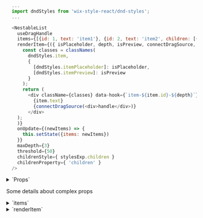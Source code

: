 ```js
  ...
  import dndStyles from 'wix-style-react/dnd-styles';
  ...

  <NestableList
    useDragHandle
    items={[{id: 1, text: 'item1'}, {id: 2, text: 'item2', children: [{id: 3, text: 'item3'}]}]}
    renderItem={({ isPlaceholder, depth, isPreview, connectDragSource, item }) => (
      const classes = classNames(
        dndStyles.item,
        {
          [dndStyles.itemPlaceholder]: isPlaceholder,
          [dndStyles.itemPreview]: isPreview
        }
      );
      return (
        <div className={classes} data-hook={`item-${item.id}-${depth}`}>
          {item.text}
          {connectDragSource(<div>handle</div>)}
        </div>
    );
    )}
    onUpdate={(newItems) => {
      this.setState({items: newItems})
    }}
    maxDepth={3}
    threshold={50}
    childrenStyle={ stylesExp.children }
    childrenProperty={ 'children' }
  />
```

<details>
  <summary>`Props`</summary>
  | propName         | propType | defaultValue | isRequired | description |
  | ---              | ---      | ---          | ---        | ---         |
  | items            | array    | -            | true       | array of items, each item should have an id. |
  | renderItem       | func     | -            | true       | render function which will be used to render item block inside of nestable list |
  | useDragHandle    | bool     | -            | -          | use true to receive connectDragSource in renderItem and has the functionality to connect a handle with dnd drag functionality|
  | maxDepth         | number   | Infinity     | -          | Maximum item depth |
  | threshold        | number   | 30           | -          | Distance in pixels the cursor must move horizontally before item changes depth |
  | childrenStyle    | object   | -            | -          | Style object applied to nested |
  | childrenProperty | string   | 'children'   | -          | The property on each item which contains an array of children |
  | onUpdate         | func     | -            | -          | A function invoked with the new array of items whenever an item is dropped in a new location |
  | onDragStart      | func     | -            | -        | A function invoked when drag of item starts, the item's props passed as argument |
  | onDragEnd        | func     | -            | -          | A function invoked when drag of item ends, the item's props passed as argument |

</details>

Some details about complex props

<details>
  <summary>`items`</summary>
  Example:
  ```js
  [
    {
      id: 'a',
      text: 'Item 1'
    },
    {
      id: 'b',
      text: 'Item 2'
      children: [
        {
          id: 'c',
          text: 'Item 3'
        },
        {
          id: 'd',
          text: 'Item 4'
        },
      ],
    },
  ]
  ```
</details>

<details>
  <summary>`renderItem`</summary>
  This function called with such parameters:

  - `isPlaceholder` - if item in drag state,
  then instead of an item(item previous place)
  we want to render placeholder(empty block, or left item as it is), so you able to style your item by cheking isPlaceholder.
  - `isPreview` - if item in drag(fly) state,
  then instead of an item,
  we want to render preview
  state(maybe we want to rotate it a little, or hide something),
  so you able to style your item by cheking isPreview.
  - `item` - item that you are render
  - `connectDragSource` - used to mark only a handle as the drag trigger, work only if useDragHandle passed to NestableList
  - `depth` - the depth of the item

  Example without handle:
  ```js
  renderItem = ({isPlaceholder, depth, isPreview, item}) => {
      const classes = classNames(
        {
          [styles.placeholder]: isPlaceholder,
          [styles.preview]: isPreview,
        });

      return (
        <div className={classes} data-hook={`item-${item.id}`}>
          {item.text}
        </div>
      );
    }
  ```

  Example with handle:
  ```js
  renderItem = ({isPlaceholder, depth, isPreview, connectDragSource, item}) => {
      const classes = classNames(
        styles.card,
        {
          [styles.placeholder]: isPlaceholder,
          [styles.preview]: isPreview
        });

      return (
        <div className={classes} data-hook={`item-${item.id}`}>
          {connectDragSource(
            <div className={styles.handle} data-hook={`card-${item.id}-handle`}>
              <DragAndDropLarge/> // an icon
            </div>
          )}
          {item.text}
        </div>
      );
    }
  ```
</details>
